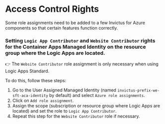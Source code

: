 # Access Control Rights

Some role assignments need to be added to a few Invictus for Azure components so that certain features function correctly.
   
### Setting `Logic App Contributor` and `Website Contributor` rights for the Container Apps Managed Identity on the resource group where the Logic Apps are located.

:point_right: The `Website Contributor` role assignment is only necessary when using Logic Apps Standard.

To do this, follow these steps:

1. Go to the User Assigned Managed Identity (named `invictus-prefix-we-sft-aca-identity` by default) and select `Azure role assignments`.
2. Click on `Add role assignment`.
3. Assign the scope (subscription or resource group where Logic Apps are located) and set the role to `Logic App Contributor`.
4. Repeat this step for the `Website Contributor` role if necessary.
